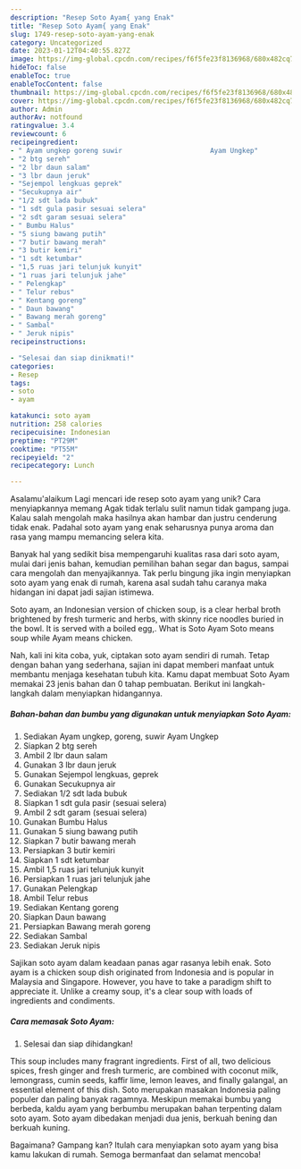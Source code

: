 ```yaml
---
description: "Resep Soto Ayam{ yang Enak"
title: "Resep Soto Ayam{ yang Enak"
slug: 1749-resep-soto-ayam-yang-enak
category: Uncategorized
date: 2023-01-12T04:40:55.827Z
image: https://img-global.cpcdn.com/recipes/f6f5fe23f8136968/680x482cq70/soto-ayam-foto-resep-utama.jpg
hideToc: false
enableToc: true
enableTocContent: false
thumbnail: https://img-global.cpcdn.com/recipes/f6f5fe23f8136968/680x482cq70/soto-ayam-foto-resep-utama.jpg
cover: https://img-global.cpcdn.com/recipes/f6f5fe23f8136968/680x482cq70/soto-ayam-foto-resep-utama.jpg
author: Admin
authorAv: notfound
ratingvalue: 3.4
reviewcount: 6
recipeingredient:
- " Ayam ungkep goreng suwir                      Ayam Ungkep"
- "2 btg sereh"
- "2 lbr daun salam"
- "3 lbr daun jeruk"
- "Sejempol lengkuas geprek"
- "Secukupnya air"
- "1/2 sdt lada bubuk"
- "1 sdt gula pasir sesuai selera"
- "2 sdt garam sesuai selera"
- " Bumbu Halus"
- "5 siung bawang putih"
- "7 butir bawang merah"
- "3 butir kemiri"
- "1 sdt ketumbar"
- "1,5 ruas jari telunjuk kunyit"
- "1 ruas jari telunjuk jahe"
- " Pelengkap"
- " Telur rebus"
- " Kentang goreng"
- " Daun bawang"
- " Bawang merah goreng"
- " Sambal"
- " Jeruk nipis"
recipeinstructions:

- "Selesai dan siap dinikmati!"
categories:
- Resep
tags:
- soto
- ayam

katakunci: soto ayam 
nutrition: 258 calories
recipecuisine: Indonesian
preptime: "PT29M"
cooktime: "PT55M"
recipeyield: "2"
recipecategory: Lunch

---
```



Asalamu'alaikum Lagi mencari ide resep soto ayam yang unik? Cara menyiapkannya memang Agak tidak terlalu sulit namun tidak gampang juga. Kalau salah mengolah maka hasilnya akan hambar dan justru cenderung tidak enak. Padahal soto ayam yang enak seharusnya punya aroma dan rasa yang mampu memancing selera kita.


Banyak hal yang sedikit bisa mempengaruhi kualitas rasa dari soto ayam, mulai dari jenis bahan, kemudian pemilihan bahan segar dan bagus, sampai cara mengolah dan menyajikannya. Tak perlu bingung jika ingin menyiapkan soto ayam yang enak di rumah, karena asal sudah tahu caranya maka hidangan ini dapat jadi sajian istimewa.

Soto ayam, an Indonesian version of chicken soup, is a clear herbal broth brightened by fresh turmeric and herbs, with skinny rice noodles buried in the bowl. It is served with a boiled egg,. What is Soto Ayam Soto means soup while Ayam means chicken.


Nah, kali ini kita coba, yuk, ciptakan soto ayam sendiri di rumah. Tetap dengan bahan yang sederhana, sajian ini dapat memberi manfaat untuk membantu menjaga kesehatan tubuh kita. Kamu dapat membuat Soto Ayam memakai 23 jenis bahan dan 0 tahap pembuatan. Berikut ini langkah-langkah dalam menyiapkan hidangannya.

<!--inarticleads1-->

##### Bahan-bahan dan bumbu yang digunakan untuk menyiapkan Soto Ayam:

1. Sediakan  Ayam ungkep, goreng, suwir                      Ayam Ungkep
1. Siapkan 2 btg sereh
1. Ambil 2 lbr daun salam
1. Gunakan 3 lbr daun jeruk
1. Gunakan Sejempol lengkuas, geprek
1. Gunakan Secukupnya air
1. Sediakan 1/2 sdt lada bubuk
1. Siapkan 1 sdt gula pasir (sesuai selera)
1. Ambil 2 sdt garam (sesuai selera)
1. Gunakan  Bumbu Halus
1. Gunakan 5 siung bawang putih
1. Siapkan 7 butir bawang merah
1. Persiapkan 3 butir kemiri
1. Siapkan 1 sdt ketumbar
1. Ambil 1,5 ruas jari telunjuk kunyit
1. Persiapkan 1 ruas jari telunjuk jahe
1. Gunakan  Pelengkap
1. Ambil  Telur rebus
1. Sediakan  Kentang goreng
1. Siapkan  Daun bawang
1. Persiapkan  Bawang merah goreng
1. Sediakan  Sambal
1. Sediakan  Jeruk nipis


Sajikan soto ayam dalam keadaan panas agar rasanya lebih enak. Soto ayam is a chicken soup dish originated from Indonesia and is popular in Malaysia and Singapore. However, you have to take a paradigm shift to appreciate it. Unlike a creamy soup, it&#39;s a clear soup with loads of ingredients and condiments. 

<!--inarticleads2-->

##### Cara memasak Soto Ayam:


1. Selesai dan siap dihidangkan!

This soup includes many fragrant ingredients. First of all, two delicious spices, fresh ginger and fresh turmeric, are combined with coconut milk, lemongrass, cumin seeds, kaffir lime, lemon leaves, and finally galangal, an essential element of this dish. Soto merupakan masakan Indonesia paling populer dan paling banyak ragamnya. Meskipun memakai bumbu yang berbeda, kaldu ayam yang berbumbu merupakan bahan terpenting dalam soto ayam. Soto ayam dibedakan menjadi dua jenis, berkuah bening dan berkuah kuning. 

Bagaimana? Gampang kan? Itulah cara menyiapkan soto ayam yang bisa kamu lakukan di rumah. Semoga bermanfaat dan selamat mencoba!
